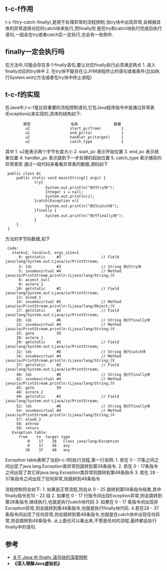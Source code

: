 ## t-c-f作用
   t-c-f(try-catch-finally),是用于处理异常的流程控制,当try块中出现异常,会根据具体的异常选择对应的catch块来执行,而finally则
   是在try和catch块执行完成后执行语句,一般会在try或者catch后一定执行,也会有一些例外.
## finally一定会执行吗
   在方法中,可能会存在多个finally语句,要让对应finally执行必须满足两点
      1. 进入finally对应的try块中
      2. 在try块不能存在让JVM进程终止的语句或者条件(比如执行System.exit()方法或者在try块中终止进程)
## t-c-f的实现
   在Java中,t-c-f是比较重要的流程控制语句,它在Java程序指令中是通过异常表(Exceptions)来实现的,具体的结构如下:
   ```
           类型                  名称                数量 
            u2                  start_pc(from)         1
            u2                  end_pc(to)             1
            u2                  handler_pc(target)     1
            u2                  catch_type             1
   ```
   其中
     1. u2是表示两个字节长度大小
     2. start_pc 表示开始位置
     3. end_pc 表示结束位置
     4. handler_pc 表示跳到下一步处理的起始位置
     5. catch_type 表示捕获的异常类型
   通过一段代码来看看异常表的数据,源码如下
   ```
    public class A{
        public static void main(String[] args) {
                try{
                     System.out.println("执行try块");
                     Integer i = null;
                     System.out.println(i);
                }catch(Exception e){
                     System.out.println("执行catch块");
                }finally {
                     System.out.println("执行finally块");
                }
        }
    }
   ```
   方法的字节码数据,如下
   ```
    Code:
      stack=2, locals=3, args_size=1
         0: getstatic     #2                  // Field java/lang/System.out:Ljava/io/PrintStream;
         3: ldc           #3                  // String 执行try块
         5: invokevirtual #4                  // Method java/io/PrintStream.println:(Ljava/lang/String;)V
         8: aconst_null
         9: astore_1
        10: getstatic     #2                  // Field java/lang/System.out:Ljava/io/PrintStream;
        13: aload_1
        14: invokevirtual #5                  // Method java/io/PrintStream.println:(Ljava/lang/Object;)V
        17: getstatic     #2                  // Field java/lang/System.out:Ljava/io/PrintStream;
        20: ldc           #6                  // String 执行finally块
        22: invokevirtual #4                  // Method java/io/PrintStream.println:(Ljava/lang/String;)V
        25: goto          59
        28: astore_1
        29: getstatic     #2                  // Field java/lang/System.out:Ljava/io/PrintStream;
        32: ldc           #8                  // String 执行catch块
        34: invokevirtual #4                  // Method java/io/PrintStream.println:(Ljava/lang/String;)V
        37: getstatic     #2                  // Field java/lang/System.out:Ljava/io/PrintStream;
        40: ldc           #6                  // String 执行finally块
        42: invokevirtual #4                  // Method java/io/PrintStream.println:(Ljava/lang/String;)V
        45: goto          59
        48: astore_2
        49: getstatic     #2                  // Field java/lang/System.out:Ljava/io/PrintStream;
        52: ldc           #6                  // String 执行finally块
        54: invokevirtual #4                  // Method java/io/PrintStream.println:(Ljava/lang/String;)V
        57: aload_2
        58: athrow
        59: return
      Exception table:
         from    to  target type
             0    17    28   Class java/lang/Exception
             0    17    48   any
            28    37    48   any

   ```
   Exception table表明了当前t-c-f的执行流程,第一行说明:
     1. 若在 0 - 17条之间之间出现了java.lang.Exception类异常则跳转到第28条指令.
     2. 若在 0 - 17条指令之间出现了其它非java.lang.Exception类异常则跳转到第48条指令
     3. 若在 28 - 37条指令之间出现了任何异常,则跳转到48条指令
   
   流程控制将会如下:
     1. 如果是正常流程,则会从 0 - 25 跳转到第59条指令结束,其中finally指令在10 - 22 段
     2. 如果在 0 - 17 行指令间出现Exception异常,则会跳转到第28条指令,继续执行,也就是执行catch块代码
     3. 如果在 0 - 17 条指令间出现非Exception异常,则会跳转到第48条指令,也就是执行finally块代码.
     4.若在28 - 37条指令间出现了任何异常,则会跳转到第48条指令,也就是在catch块中出现任何异常,则会跳转到48条指令.
	 从上面也可以看出来,不管是任何的流程,最终都会执行finally中的语句.
## 参考
* [关于 Java 中 finally 语句块的深度辨析](http://www.ibm.com/developerworks/cn/java/j-lo-finally/index.html)
* **《深入理解Java虚拟机》**